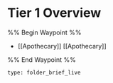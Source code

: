 # Tier 1 Overview

%% Begin Waypoint %%
- [[Apothecary]] [[Apothecary]]

%% End Waypoint %%

 
```ccard
type: folder_brief_live
```
 
